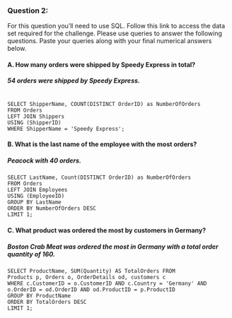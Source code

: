 ### Question 2: 
For this question you’ll need to use SQL. Follow this link to access the data set required for the challenge. Please use queries to answer the following questions. Paste your queries along with your final numerical answers below.

#### A. How many orders were shipped by Speedy Express in total?
##### 54 orders were shipped by Speedy Express.

```{sql1, echo = TRUE}

SELECT ShipperName, COUNT(DISTINCT OrderID) as NumberOfOrders
FROM Orders
LEFT JOIN Shippers
USING (ShipperID)
WHERE ShipperName = 'Speedy Express';

```

#### B. What is the last name of the employee with the most orders?

##### Peacock with 40 orders.
```{sql2, echo = TRUE}
SELECT LastName, Count(DISTINCT OrderID) as NumberOfOrders
FROM Orders
LEFT JOIN Employees
USING (EmployeeID)
GROUP BY LastName
ORDER BY NumberOfOrders DESC
LIMIT 1;
```

#### C. What product was ordered the most by customers in Germany?
##### Boston Crab Meat was ordered the most in Germany with a total order quantity of 160.
```{sql3, eval = FALSE, echo = TRUE}
SELECT ProductName, SUM(Quantity) AS TotalOrders FROM 
Products p, Orders o, OrderDetails od, customers c
WHERE c.CustomerID = o.CustomerID AND c.Country = 'Germany' AND o.OrderID = od.OrderID AND od.ProductID = p.ProductID
GROUP BY ProductName
ORDER BY TotalOrders DESC
LIMIT 1;
```
